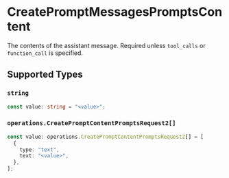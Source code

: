 # CreatePromptMessagesPromptsContent

The contents of the assistant message. Required unless `tool_calls` or `function_call` is specified.


## Supported Types

### `string`

```typescript
const value: string = "<value>";
```

### `operations.CreatePromptContentPromptsRequest2[]`

```typescript
const value: operations.CreatePromptContentPromptsRequest2[] = [
  {
    type: "text",
    text: "<value>",
  },
];
```

